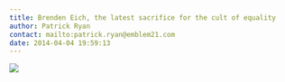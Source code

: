 ```yaml
---
title: Brenden Eich, the latest sacrifice for the cult of equality
author: Patrick Ryan
contact: mailto:patrick.ryan@emblem21.com
date: 2014-04-04 19:59:13
---
```


[![](/images/RELIGION.png)](/images/RELIGION.png)